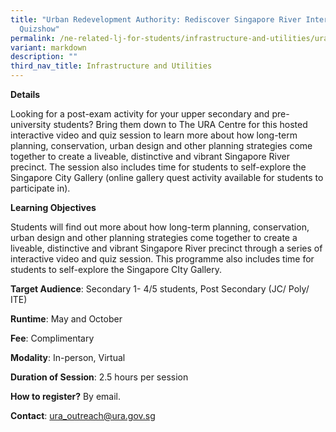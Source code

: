 ```yaml
---
title: "Urban Redevelopment Authority: Rediscover Singapore River Interactive
  Quizshow"
permalink: /ne-related-lj-for-students/infrastructure-and-utilities/ura/quizshow/
variant: markdown
description: ""
third_nav_title: Infrastructure and Utilities
---
```

**Details**

Looking for a post-exam activity for your upper secondary and pre-university students? Bring them down to The URA Centre for this hosted interactive video and quiz session to learn more about how long-term planning, conservation, urban design and other planning strategies come together to create a liveable, distinctive and vibrant Singapore River precinct. The session also includes time for students to self-explore the Singapore City Gallery (online gallery quest activity available for students to participate in).

**Learning Objectives**

Students will find out more about how long-term planning, conservation, urban design and other planning strategies come together to create a liveable, distinctive and vibrant Singapore River precinct through a series of interactive video and quiz session. This programme also includes time for students to self-explore the Singapore CIty Gallery.

**Target Audience**: Secondary 1- 4/5 students, Post Secondary (JC/ Poly/ ITE)

**Runtime**: May and October

**Fee**: Complimentary

**Modality**: In-person, Virtual

**Duration of Session**: 2.5 hours per session

**How to register?** By email.

**Contact**: ura_outreach@ura.gov.sg
